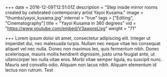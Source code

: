 +++
date = 2016-12-09T12:51:01Z
description = "Step inside mirror rooms created by celebrated contemporary artist Yayoi Kusama."
image = "thumbs/yayoi_kusama.jpg"
internal = "true"
tags = ["Editing", "Cinematography"]
title = "Yayoi Kusama in 360 degrees"
vid = "https://www.youtube.com/embed/V3awpreLlxg"
weight = "71"

+++
Lorem ipsum dolor sit amet, consectetur adipiscing elit. Integer ut imperdiet dui, nec malesuada turpis. Nullam nec neque vitae leo consequat aliquet vel nec nulla. Donec non maximus leo, quis fermentum nibh. Donec scelerisque, mauris mollis hendrerit dignissim, justo urna feugiat ante, ut ullamcorper leo nulla vitae eros. Morbi vitae semper ligula, eu suscipit nunc. Mauris sed convallis odio. Aliquam non lacus nibh. Aliquam elementum id lectus non rutrum. Test
